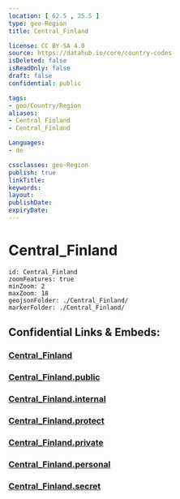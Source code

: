 ```yaml
---
location: [ 62.5 , 25.5 ] 
type: geo-Region
title: Central_Finland

license: CC BY-SA 4.0
source: https://datahub.io/core/country-codes
isDeleted: false
isReadOnly: false
draft: false
confidential: public

tags:
- geo/Country/Region
aliases:
- Central Finland
- Central_Finland

Languages:
- de

cssclasses: geo-Region
publish: true
linkTitle: 
keywords: 
layout: 
publishDate: 
expiryDate: 
---
```


# Central_Finland

```leaflet
id: Central_Finland
zoomFeatures: true 
minZoom: 2 
maxZoom: 18
geojsonFolder: ./Central_Finland/
markerFolder: ./Central_Finland/
```


## Confidential Links & Embeds: 

### [Central_Finland](/_Standards/Earth/Continent/Europe/Europe~North/Finland/Provinces~Finland/Western_Finland/counties~Western_Finland/Central_Finland.md) 

### [Central_Finland.public](/_public/Earth/Continent/Europe/Europe~North/Finland/Provinces~Finland/Western_Finland/counties~Western_Finland/Central_Finland.public.md) 

### [Central_Finland.internal](/_internal/Earth/Continent/Europe/Europe~North/Finland/Provinces~Finland/Western_Finland/counties~Western_Finland/Central_Finland.internal.md) 

### [Central_Finland.protect](/_protect/Earth/Continent/Europe/Europe~North/Finland/Provinces~Finland/Western_Finland/counties~Western_Finland/Central_Finland.protect.md) 

### [Central_Finland.private](/_private/Earth/Continent/Europe/Europe~North/Finland/Provinces~Finland/Western_Finland/counties~Western_Finland/Central_Finland.private.md) 

### [Central_Finland.personal](/_personal/Earth/Continent/Europe/Europe~North/Finland/Provinces~Finland/Western_Finland/counties~Western_Finland/Central_Finland.personal.md) 

### [Central_Finland.secret](/_secret/Earth/Continent/Europe/Europe~North/Finland/Provinces~Finland/Western_Finland/counties~Western_Finland/Central_Finland.secret.md)

